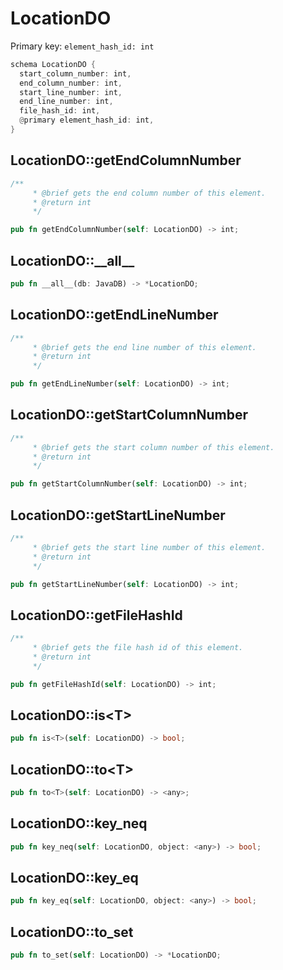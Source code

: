 # LocationDO

Primary key: `element_hash_id: int`

```rust
schema LocationDO {
  start_column_number: int,
  end_column_number: int,
  start_line_number: int,
  end_line_number: int,
  file_hash_id: int,
  @primary element_hash_id: int,
}
```
## LocationDO::getEndColumnNumber

```rust
/**
     * @brief gets the end column number of this element.
     * @return int
     */
```
```rust
pub fn getEndColumnNumber(self: LocationDO) -> int;
```
## LocationDO::\_\_all\_\_

```rust
pub fn __all__(db: JavaDB) -> *LocationDO;
```
## LocationDO::getEndLineNumber

```rust
/**
     * @brief gets the end line number of this element.
     * @return int
     */
```
```rust
pub fn getEndLineNumber(self: LocationDO) -> int;
```
## LocationDO::getStartColumnNumber

```rust
/**
     * @brief gets the start column number of this element.
     * @return int
     */
```
```rust
pub fn getStartColumnNumber(self: LocationDO) -> int;
```
## LocationDO::getStartLineNumber

```rust
/**
     * @brief gets the start line number of this element.
     * @return int
     */
```
```rust
pub fn getStartLineNumber(self: LocationDO) -> int;
```
## LocationDO::getFileHashId

```rust
/**
     * @brief gets the file hash id of this element.
     * @return int
     */
```
```rust
pub fn getFileHashId(self: LocationDO) -> int;
```
## LocationDO::is\<T\>

```rust
pub fn is<T>(self: LocationDO) -> bool;
```
## LocationDO::to\<T\>

```rust
pub fn to<T>(self: LocationDO) -> <any>;
```
## LocationDO::key\_neq

```rust
pub fn key_neq(self: LocationDO, object: <any>) -> bool;
```
## LocationDO::key\_eq

```rust
pub fn key_eq(self: LocationDO, object: <any>) -> bool;
```
## LocationDO::to\_set

```rust
pub fn to_set(self: LocationDO) -> *LocationDO;
```
